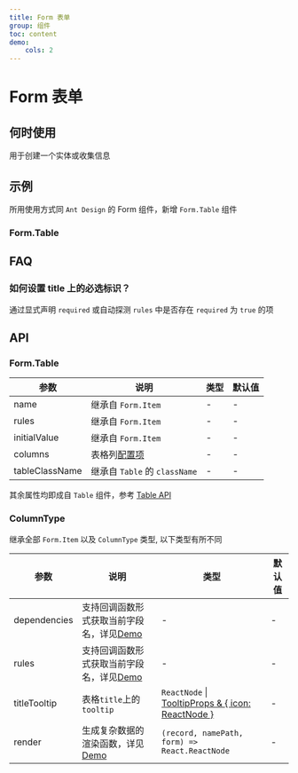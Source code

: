 ```yaml
---
title: Form 表单
group: 组件
toc: content
demo:
    cols: 2
---
```


# Form 表单

## 何时使用

用于创建一个实体或收集信息

## 示例

所用使用方式同 `Ant Design` 的 Form 组件，新增 `Form.Table` 组件

### Form.Table

<code src="./demos/basic.tsx" title="基础使用" compact="true"></code>

<code src="./demos/related.tsx" title="联动更新" description="如果性别是男性展示体重，否则不展示" compact="true"></code>

<code src="./demos/check.tsx" title="配置可选择项" description="勾选禁用当前行的相关输入框" compact="true"></code>

<code src="./demos/rules.tsx" title="联动规则校验" description="只有性别为男性时，才需要填写地址" compact="true"></code>

<code src="./demos/footer.tsx" title="支持设置 footer" description="下拉框联动禁用" compact="true"></code>

## FAQ

### 如何设置 title 上的必选标识？

通过显式声明 `required` 或自动探测 `rules` 中是否存在 `required` 为 `true` 的项

## API

### Form.Table

| 参数           | 说明                                   | 类型 | 默认值 |
| -------------- | -------------------------------------- | ---- | ------ |
| name           | 继承自 `Form.Item`                     | -    | -      |
| rules          | 继承自 `Form.Item`                     | -    | -      |
| initialValue   | 继承自 `Form.Item`                     | -    | -      |
| columns        | 表格列<a href="#columntype">配置项</a> | -    | -      |
| tableClassName | 继承自 `Table` 的 `className`          | -    | -      |

其余属性均即成自 `Table` 组件，参考 <a href="https://4x.ant.design/components/table-cn/#Table" target="_blank">Table API</a>

### ColumnType

继承全部 `Form.Item` 以及 `ColumnType` 类型, 以下类型有所不同

| 参数         | 说明                                                                      | 类型                                                                                                                             | 默认值 |
| ------------ | ------------------------------------------------------------------------- | -------------------------------------------------------------------------------------------------------------------------------- | ------ |
| dependencies | 支持回调函数形式获取当前字段名，详见<a href="#form-demo-related">Demo</a> | -                                                                                                                                | -      |
| rules        | 支持回调函数形式获取当前字段名，详见<a href="#form-demo-rules">Demo</a>   | -                                                                                                                                | -      |
| titleTooltip | 表格`title`上的`tooltip`                                                  | `ReactNode` \| <a href="https://4x.ant.design/components/tooltip-cn/#API" target="_blank">TooltipProps & { icon: ReactNode }</a> | -      |
| render       | 生成复杂数据的渲染函数，详见<a href="#form-demo-related">Demo</a>         | `(record, namePath, form) => React.ReactNode`                                                                                    | -      |

